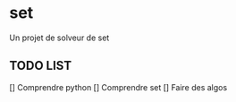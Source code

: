 # set
Un projet de solveur de set

## TODO LIST
[] Comprendre python
[] Comprendre set
[] Faire des algos
